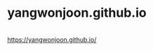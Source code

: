 # yangwonjoon.github.io
<br>
<a href=" https://yangwonjoon.github.io/">https://yangwonjoon.github.io/</a>
